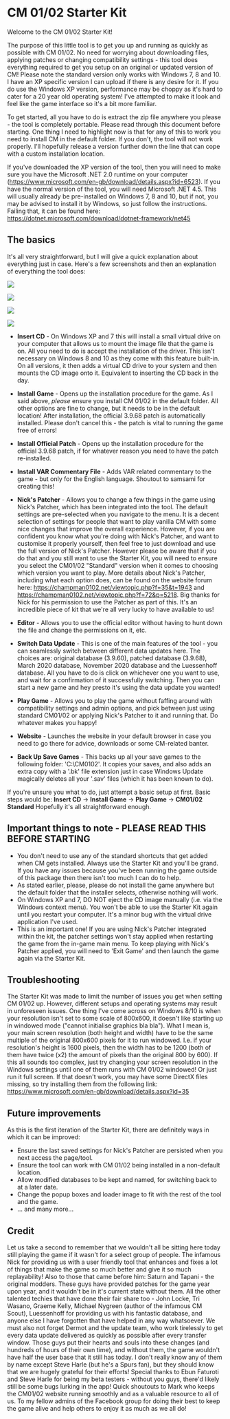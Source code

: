 # CM 01/02 Starter Kit

Welcome to the CM 01/02 Starter Kit!

The purpose of this little tool is to get you up and running as quickly as possible with CM 01/02. No need for worrying about downloading files, applying patches or changing compatibility settings - this tool does everything required to get you setup on an original or updated version of CM! Please note the standard version only works with Windows 7, 8 and 10. I have an XP specific version I can upload if there is any desire for it.
If you do use the Windows XP version, performance may be choppy as it's hard to cater for a 20 year old operating system! I've attempted to make it look and feel like the game interface so it's a bit more familiar.

To get started, all you have to do is extract the zip file anywhere you please - the tool is completely portable. Please read through this document before starting. One thing I need to highlight now is that for any of this to work you need to install CM in the default folder.
If you don't, the tool will not work properly. I'll hopefully release a version further down the line that can cope with a custom installation location.

If you've downloaded the XP version of the tool, then you will need to make sure you have the Microsoft .NET 2.0 runtime on your computer (https://www.microsoft.com/en-gb/download/details.aspx?id=6523).
If you have the normal version of the tool, you will need Microsoft .NET 4.5. This will usually already be pre-installed on Windows 7, 8 and 10, but if not, you may be advised to
install it by Windows, so just follow the instructions. Failing that, it can be found here: https://dotnet.microsoft.com/download/dotnet-framework/net45

## The basics

It's all very straightforward, but I will give a quick explanation about everything just in case. Here's a few screenshots and then an explanation of everything the tool does:

<p align="left"><img src="https://i.ibb.co/NrWspVh/Main-Menu.png"/></p>

<p align="left"><img src="https://i.ibb.co/28Zw20G/Nick-Patcher-Menu.png"/></p>

<p align="left"><img src="https://i.ibb.co/FVCHRmZ/Version-Menu.png"/></p>

<p align="left"><img src="https://i.ibb.co/rmPXHB1/Play-Menu.png"/></p>


-   **Insert CD** - On Windows XP and 7 this will install a small virtual drive on your computer that allows us to mount the image file that the game is on. All you need to do is accept the installation of the driver. This isn't necessary on Windows 8 and 10 as they come with this feature built-in. On all versions, it then adds a virtual CD drive to your system and then mounts the CD image onto it. Equivalent to inserting the CD back in the day.

-   **Install Game** - Opens up the installation procedure for the game. As I said above, _please_ ensure you install CM 01/02 in the default folder. All other options are fine to change, but it needs to be in the default location! After installation, the official 3.9.68 patch is automatically installed. Please don't cancel this - the patch is vital to running the game free of errors!

-   **Install Official Patch** - Opens up the installation procedure for the official 3.9.68 patch, if for whatever reason you need to have the patch re-installed.

-   **Install VAR Commentary File** - Adds VAR related commentary to the game - but only for the English language. Shoutout to samsami for creating this!

-   **Nick's Patcher** - Allows you to change a few things in the game using Nick's Patcher, which has been integrated into the tool. The default settings are pre-selected when you navigate to the menu. It is a decent selection of settings for people that want to play vanilla CM with some nice changes that improve the overall experience. However, if you are confident you know what you're doing with Nick's Patcher, and want to customise it properly yourself, then feel free to just download and use the full version of Nick's Patcher.
However please be aware that if you do that and you still want to use the Starter Kit, you will need to ensure you select the CM01/02 "Standard" version when it comes to choosing which version you want to play.
More details about Nick's Patcher, including what each option does, can be found on the website forum here: https://champman0102.net/viewtopic.php?f=35&t=1943 and https://champman0102.net/viewtopic.php?f=72&p=5218.
Big thanks for Nick for his permission to use the Patcher as part of this. It's an incredible piece of kit that we're all very lucky to have available to us!

-   **Editor** - Allows you to use the official editor without having to hunt down the file and change the permissions on it, etc.

-   **Switch Data Update** - This is one of the main features of the tool - you can seamlessly switch between different data updates here. The choices are: original database (3.9.60), patched database (3.9.68), March 2020 database, November 2020 database and the Luessenhoff database. All you have to do is click on whichever one you want to use, and wait for a confirmation of it successfully switching. Then you can start a new game and hey presto it's using the data update you wanted!

-   **Play Game** - Allows you to play the game without faffing around with compatibility settings and admin options, and pick between just using standard CM01/02 or applying Nick's Patcher to it and running that. Do whatever makes you happy!

-   **Website** - Launches the website in your default browser in case you need to go there for advice, downloads or some CM-related banter.

-   **Back Up Save Games** - This backs up all your save games to the following folder: 'C:\CM0102'. It copies your saves, and also adds an extra copy with a '.bk' file extension just in case Windows Update magically deletes all your '.sav' files (which it has been known to do).

If you're unsure you what to do, just attempt a basic setup at first. Basic steps would be: **Insert CD** -> **Install Game** -> **Play Game** -> **CM01/02 Standard**
Hopefully it's all straightforward enough.

## Important things to note - PLEASE READ THIS BEFORE STARTING

-   You don't need to use any of the standard shortcuts that get added when CM gets installed. Always use the Starter Kit and you'll be grand. If you have any issues because you've been running the game outside of this package then there isn't too much I can do to help.
-   As stated earlier, please, please do not install the game anywhere but the default folder that the installer selects, otherwise nothing will work.
-   On Windows XP and 7, DO NOT eject the CD image manually (i.e. via the Windows context menu). You won't be able to use the Starter Kit again until you restart your computer. It's a minor bug with the virtual drive application I've used.
-   This is an important one! If you are using Nick's Patcher integrated within the kit, the patcher settings won't stay applied when restarting the game from the in-game main menu. To keep playing with Nick's Patcher applied, you will need to 'Exit Game' and then launch the game again via the Starter Kit.

## Troubleshooting

The Starter Kit was made to limit the number of issues you get when setting CM 01/02 up. However, different setups and operating systems may result in unforeseen issues. One thing I've come across on Windows 8/10 is when your resolution isn't set to some scale of 800x600, it doesn't like starting up in windowed mode ("cannot initialise graphics bla bla"). What I mean is, your main screen resolution (both height and width) have to be the same multiple of the original 800x600 pixels for it to run windowed. I.e. if your resolution's height is 1600 pixels, then the width has to be 1200 (both of them have twice (x2) the amount of pixels than the original 800 by 600). If this all sounds too complex, just try changing your screen resolution in the Windows settings until one of them runs with CM 01/02 windowed! Or just run it full screen. If that doesn't work, you may have some DirectX files missing, so try installing them from the following link: https://www.microsoft.com/en-gb/download/details.aspx?id=35

## Future improvements

As this is the first iteration of the Starter Kit, there are definitely ways in which it can be improved:

-   Ensure the last saved settings for Nick's Patcher are persisted when you next access the page/tool.
-   Ensure the tool can work with CM 01/02 being installed in a non-default location.
-   Allow modified databases to be kept and named, for switching back to at a later date.
-   Change the popup boxes and loader image to fit with the rest of the tool and the game.
-   ... and many more...

## Credit

Let us take a second to remember that we wouldn't all be sitting here today still playing the game if it wasn't for a select group of people.
The infamous Nick for providing us with a user friendly tool that enhances and fixes a lot of things that make the game so much better and give it so much replayability! Also to those that came before him: Saturn and Tapani - the original modders. These guys have provided patches for the game year upon year, and it wouldn't be in it's current state without them.
All the other talented techies that have done their fair share too - John Locke, Tri Wasano, Graeme Kelly, Michael Nygreen (author of the infamous CM Scout), Luessenhoff for providing us with his fantastic database, and anyone else I have forgotten that have helped in any way whatsoever.
We must also not forget Dermot and the update team, who work tirelessly to get every data update delivered as quickly as possible after every transfer window.
Those guys put their hearts and souls into these changes (and hundreds of hours of their own time), and without them, the game wouldn't have half the user base that it still has today. I don't really know any of them by name except Steve Harle (but he's a Spurs fan), but they should know that we are hugely grateful for their efforts!
Special thanks to Ebun Faturoti and Steve Harle for being my beta testers - without you guys, there'd likely still be some bugs lurking in the app!
Quick shoutouts to Mark who keeps the CM01/02 website running smoothly and as a valuable resource to all of us. To my fellow admins of the Facebook group for doing their best to keep the game alive and help others to enjoy it as much as we all do!
